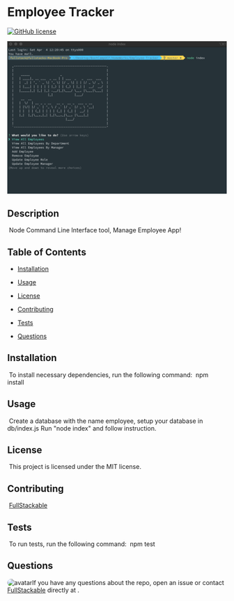 # Employee Tracker
[![GitHub license](https://img.shields.io/badge/license-MIT-blue.svg)](https://github.com/FullStackable)

![FullStackable](employee.png)


## Description
​
Node Command Line Interface tool, Manage Employee App!
​
## Table of Contents
* [Installation](#installation) 
 
* [Usage](#usage) 
 
* [License](#license) 
 
* [Contributing](#contributing) 
 
* [Tests](#tests) 
 
* [Questions](#questions) 
 

## Installation
​
To install necessary dependencies, run the following command:
​
npm install
​
## Usage
​
Create a database with the name employee, setup your database in db/index.js  Run "node index" and follow instruction.
​
## License
​
This project is licensed under the MIT license.
  
## Contributing
​
[FullStackable]('https://github.com/FullStackable') 

## Tests
​
To run tests, run the following command:
​
npm test
​
## Questions
​
<img src="https://avatars1.githubusercontent.com/u/7883863?v=4" alt="avatar" style="border-radius: 16px" width="30" />
​
If you have any questions about the repo, open an issue or contact [FullStackable](https://github.com/FullStackable) directly at .


